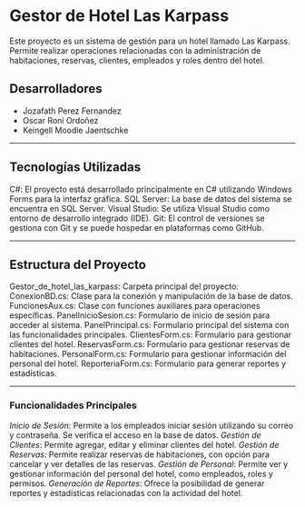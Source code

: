 # Gestor de Hotel Las Karpass
Este proyecto es un sistema de gestión para un hotel llamado Las Karpass. Permite realizar operaciones relacionadas con la administración de habitaciones, reservas, clientes, empleados y roles dentro del hotel.

## Desarrolladores

- Jozafath Perez Fernandez
- Oscar Roni Ordoñez
- Keingell Moodie Jaentschke	

--- 

## Tecnologías Utilizadas
C#: El proyecto está desarrollado principalmente en C# utilizando Windows Forms para la interfaz gráfica.
SQL Server: La base de datos del sistema se encuentra en SQL Server.
Visual Studio: Se utiliza Visual Studio como entorno de desarrollo integrado (IDE).
Git: El control de versiones se gestiona con Git y se puede hospedar en plataformas como GitHub.

--- 

## Estructura del Proyecto
Gestor_de_hotel_las_karpass: Carpeta principal del proyecto.
ConexionBD.cs: Clase para la conexión y manipulación de la base de datos.
FuncionesAux.cs: Clase con funciones auxiliares para operaciones específicas.
PanelInicioSesion.cs: Formulario de inicio de sesión para acceder al sistema.
PanelPrincipal.cs: Formulario principal del sistema con las funcionalidades principales.
ClientesForm.cs: Formulario para gestionar clientes del hotel.
ReservasForm.cs: Formulario para gestionar reservas de habitaciones.
PersonalForm.cs: Formulario para gestionar información del personal del hotel.
ReporteriaForm.cs: Formulario para generar reportes y estadísticas.

--- 

### Funcionalidades Principales
*Inicio de Sesión*: Permite a los empleados iniciar sesión utilizando su correo y contraseña. Se verifica el acceso en la base de datos.
*Gestión de Clientes*: Permite agregar, editar y eliminar clientes del hotel.
*Gestión de Reservas*: Permite realizar reservas de habitaciones, con opción para cancelar y ver detalles de las reservas.
*Gestión de Personal*: Permite ver y gestionar información del personal del hotel, como empleados, roles y permisos.
*Generación de Reportes*: Ofrece la posibilidad de generar reportes y estadísticas relacionadas con la actividad del hotel.
